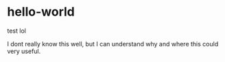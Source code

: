 # hello-world
test lol

I dont really know this well, but I can understand why and where this could very useful.
